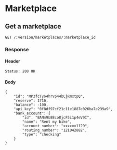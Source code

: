 # Marketplace

## Get a marketplace

	GET /:version/marketplaces/:marketplace_id

### Response

#### Header

	Status: 200 OK

#### Body

	{
		"id": "MP3fcTyo4hrVp44bCjRmxtpQ",
		"reserve": 1716,
		"balance": -100,
		"api_key": "0f8df97cf21c11e1887e026ba7e239a9",
		"bank_account": {
			"id": "BANm9b8BcoOjcF5i1p4eV9I",
			"name": "Rent my bike",
			"account_number": "xxxxxx1129",
			"routing_number": "121042882",
			"type": "checking"
		}
	}